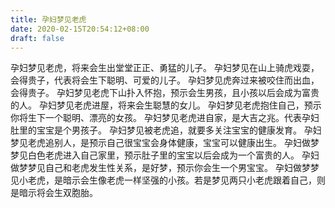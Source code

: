 ```yaml
---
title: 孕妇梦见老虎
date: 2020-02-15T20:54:12+08:00
draft: false
---
```


孕妇梦见老虎，将来会生出堂堂正正、勇猛的儿子。
孕妇梦见在山上骑虎戏耍，会得贵子，代表将会生下聪明、可爱的儿子。
孕妇梦见虎奔过来被咬住而出血，会得贵子。
孕妇梦见老虎下山扑入怀抱，预示会生男孩，且小孩以后会成为富贵的人。
孕妇梦见老虎进屋，将来会生聪慧的女儿。
孕妇梦见老虎抱住自己，预示你将生下一个聪明、漂亮的女孩。
孕妇梦见老虎进自家，是大吉之兆。代表孕妇肚里的宝宝是个男孩子。
孕妇梦见被老虎追，就要多关注宝宝的健康发育。
孕妇梦见老虎追别人，是预示自己很宝宝会身体健康，宝宝可以健康出生。
孕妇做梦梦见白色老虎进入自己家里，预示肚子里的宝宝以后会成为一个富贵的人。
孕妇做梦梦见自己和老虎发生性关系，是好梦，预示你会生一个男宝宝。
孕妇做梦梦见小老虎，是暗示会生像老虎一样坚强的小孩。若是梦见两只小老虎跟着自己，则是暗示将会生双胞胎。
